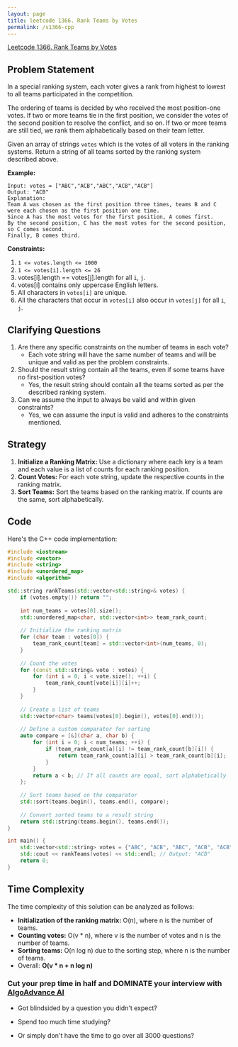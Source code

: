 ```yaml
---
layout: page
title: leetcode 1366. Rank Teams by Votes
permalink: /s1366-cpp
---
```

[Leetcode 1366. Rank Teams by Votes](https://algoadvance.github.io/algoadvance/l1366)
## Problem Statement

In a special ranking system, each voter gives a rank from highest to lowest to all teams participated in the competition.

The ordering of teams is decided by who received the most position-one votes. If two or more teams tie in the first position, we consider the votes of the second position to resolve the conflict, and so on. If two or more teams are still tied, we rank them alphabetically based on their team letter.

Given an array of strings `votes` which is the votes of all voters in the ranking systems. Return a string of all teams sorted by the ranking system described above.

**Example:**
```
Input: votes = ["ABC","ACB","ABC","ACB","ACB"]
Output: "ACB"
Explanation: 
Team A was chosen as the first position three times, teams B and C were each chosen as the first position one time.
Since A has the most votes for the first position, A comes first.
By the second position, C has the most votes for the second position, so C comes second.
Finally, B comes third.
```

**Constraints:**
1. `1 <= votes.length <= 1000`
2. `1 <= votes[i].length <= 26`
3. votes[i].length == votes[j].length for all `i`, `j`.
4. votes[i] contains only uppercase English letters.
5. All characters in `votes[i]` are unique.
6. All the characters that occur in `votes[i]` also occur in `votes[j]` for all `i`, `j`.

## Clarifying Questions
1. Are there any specific constraints on the number of teams in each vote?
    - Each vote string will have the same number of teams and will be unique and valid as per the problem constraints.
2. Should the result string contain all the teams, even if some teams have no first-position votes?
    - Yes, the result string should contain all the teams sorted as per the described ranking system.
3. Can we assume the input to always be valid and within given constraints?
    - Yes, we can assume the input is valid and adheres to the constraints mentioned.

## Strategy

1. **Initialize a Ranking Matrix:** Use a dictionary where each key is a team and each value is a list of counts for each ranking position.
2. **Count Votes:** For each vote string, update the respective counts in the ranking matrix.
3. **Sort Teams:** Sort the teams based on the ranking matrix. If counts are the same, sort alphabetically.

## Code

Here's the C++ code implementation:

```cpp
#include <iostream>
#include <vector>
#include <string>
#include <unordered_map>
#include <algorithm>

std::string rankTeams(std::vector<std::string>& votes) {
    if (votes.empty()) return "";
    
    int num_teams = votes[0].size();
    std::unordered_map<char, std::vector<int>> team_rank_count;
    
    // Initialize the ranking matrix
    for (char team : votes[0]) {
        team_rank_count[team] = std::vector<int>(num_teams, 0);
    }
    
    // Count the votes
    for (const std::string& vote : votes) {
        for (int i = 0; i < vote.size(); ++i) {
            team_rank_count[vote[i]][i]++;
        }
    }
    
    // Create a list of teams
    std::vector<char> teams(votes[0].begin(), votes[0].end());
    
    // Define a custom comparator for sorting
    auto compare = [&](char a, char b) {
        for (int i = 0; i < num_teams; ++i) {
            if (team_rank_count[a][i] != team_rank_count[b][i]) {
                return team_rank_count[a][i] > team_rank_count[b][i];
            }
        }
        return a < b; // If all counts are equal, sort alphabetically
    };
    
    // Sort teams based on the comparator
    std::sort(teams.begin(), teams.end(), compare);
    
    // Convert sorted teams to a result string
    return std::string(teams.begin(), teams.end());
}

int main() {
    std::vector<std::string> votes = {"ABC", "ACB", "ABC", "ACB", "ACB"};
    std::cout << rankTeams(votes) << std::endl; // Output: "ACB"
    return 0;
}
```

## Time Complexity

The time complexity of this solution can be analyzed as follows:
- **Initialization of the ranking matrix:** O(n), where n is the number of teams.
- **Counting votes:** O(v * n), where v is the number of votes and n is the number of teams.
- **Sorting teams:** O(n log n) due to the sorting step, where n is the number of teams.
- Overall: **O(v * n + n log n)**


### Cut your prep time in half and DOMINATE your interview with [AlgoAdvance AI](https://algoAdvance.com)

- Got blindsided by a question you didn't expect?

- Spend too much time studying?

- Or simply don't have the time to go over all 3000 questions?

